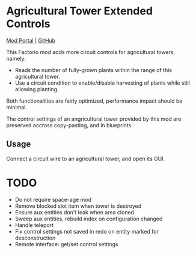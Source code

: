 # Agricultural Tower Extended Controls

[Mod Portal](https://mods.factorio.com/mod/agricultural-tower-extended-controls) | [GitHub](https://github.com/FiveYellowMice/factorio-agricultural-tower-extended-controls)

This Factorio mod adds more circuit controls for agricultural towers, namely:

* Reads the number of fully-grown plants within the range of this agricultural tower.
* Use a circuit condition to enable/disable harvesting of plants while still allowing planting.

Both functionalities are fairly optimized, performance impact should be minimal.

The control settings of an angricultural tower provided by this mod are preserved accross copy-pasting, and in blueprints.

## Usage

Connect a circuit wire to an agricultural tower, and open its GUI.

# TODO

* Do not require space-age mod
* Remove blocked slot item when tower is destroyed
* Ensure aux entities don't leak when area cloned
* Sweep aux entities, rebuild index on configuration changed
* Handle teleport
* Fix control settings not saved in redo on entity marked for desconstruction
* Remote interface: get/set control settings
